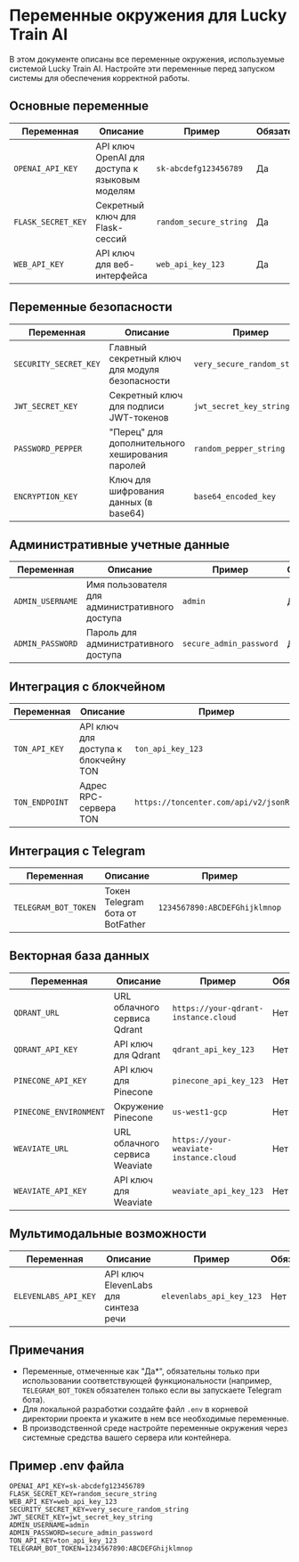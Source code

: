 # Переменные окружения для Lucky Train AI

В этом документе описаны все переменные окружения, используемые системой Lucky Train AI. Настройте эти переменные перед запуском системы для обеспечения корректной работы.

## Основные переменные

| Переменная | Описание | Пример | Обязательная |
|------------|----------|--------|--------------|
| `OPENAI_API_KEY` | API ключ OpenAI для доступа к языковым моделям | `sk-abcdefg123456789` | Да |
| `FLASK_SECRET_KEY` | Секретный ключ для Flask-сессий | `random_secure_string` | Да |
| `WEB_API_KEY` | API ключ для веб-интерфейса | `web_api_key_123` | Да |

## Переменные безопасности

| Переменная | Описание | Пример | Обязательная |
|------------|----------|--------|--------------|
| `SECURITY_SECRET_KEY` | Главный секретный ключ для модуля безопасности | `very_secure_random_string` | Да |
| `JWT_SECRET_KEY` | Секретный ключ для подписи JWT-токенов | `jwt_secret_key_string` | Да |
| `PASSWORD_PEPPER` | "Перец" для дополнительного хеширования паролей | `random_pepper_string` | Нет |
| `ENCRYPTION_KEY` | Ключ для шифрования данных (в base64) | `base64_encoded_key` | Нет |

## Административные учетные данные

| Переменная | Описание | Пример | Обязательная |
|------------|----------|--------|--------------|
| `ADMIN_USERNAME` | Имя пользователя для административного доступа | `admin` | Да |
| `ADMIN_PASSWORD` | Пароль для административного доступа | `secure_admin_password` | Да |

## Интеграция с блокчейном

| Переменная | Описание | Пример | Обязательная |
|------------|----------|--------|--------------|
| `TON_API_KEY` | API ключ для доступа к блокчейну TON | `ton_api_key_123` | Да* |
| `TON_ENDPOINT` | Адрес RPC-сервера TON | `https://toncenter.com/api/v2/jsonRPC` | Нет |

## Интеграция с Telegram

| Переменная | Описание | Пример | Обязательная |
|------------|----------|--------|--------------|
| `TELEGRAM_BOT_TOKEN` | Токен Telegram бота от BotFather | `1234567890:ABCDEFGhijklmnop` | Да* |

## Векторная база данных

| Переменная | Описание | Пример | Обязательная |
|------------|----------|--------|--------------|
| `QDRANT_URL` | URL облачного сервиса Qdrant | `https://your-qdrant-instance.cloud` | Нет |
| `QDRANT_API_KEY` | API ключ для Qdrant | `qdrant_api_key_123` | Нет |
| `PINECONE_API_KEY` | API ключ для Pinecone | `pinecone_api_key_123` | Нет |
| `PINECONE_ENVIRONMENT` | Окружение Pinecone | `us-west1-gcp` | Нет |
| `WEAVIATE_URL` | URL облачного сервиса Weaviate | `https://your-weaviate-instance.cloud` | Нет |
| `WEAVIATE_API_KEY` | API ключ для Weaviate | `weaviate_api_key_123` | Нет |

## Мультимодальные возможности

| Переменная | Описание | Пример | Обязательная |
|------------|----------|--------|--------------|
| `ELEVENLABS_API_KEY` | API ключ ElevenLabs для синтеза речи | `elevenlabs_api_key_123` | Нет |

## Примечания

- Переменные, отмеченные как "Да*", обязательны только при использовании соответствующей функциональности (например, `TELEGRAM_BOT_TOKEN` обязателен только если вы запускаете Telegram бота).
- Для локальной разработки создайте файл `.env` в корневой директории проекта и укажите в нем все необходимые переменные.
- В производственной среде настройте переменные окружения через системные средства вашего сервера или контейнера.

## Пример .env файла

```env
OPENAI_API_KEY=sk-abcdefg123456789
FLASK_SECRET_KEY=random_secure_string
WEB_API_KEY=web_api_key_123
SECURITY_SECRET_KEY=very_secure_random_string
JWT_SECRET_KEY=jwt_secret_key_string
ADMIN_USERNAME=admin
ADMIN_PASSWORD=secure_admin_password
TON_API_KEY=ton_api_key_123
TELEGRAM_BOT_TOKEN=1234567890:ABCDEFGhijklmnop
```
